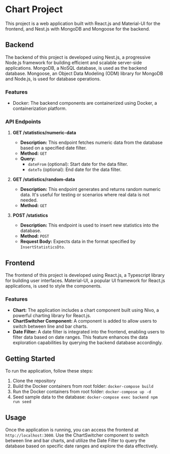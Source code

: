 # Chart Project

This project is a web application built with React.js and Material-UI for the frontend, and Nest.js with MongoDB and Mongoose for the backend.

## Backend

The backend of this project is developed using Nest.js, a progressive Node.js framework for building efficient and scalable server-side applications. MongoDB, a NoSQL database, is used as the backend database. Mongoose, an Object Data Modeling (ODM) library for MongoDB and Node.js, is used for database operations.

### Features

- Docker: The backend components are containerized using Docker, a containerization platform.

### API Endpoints

1. **GET /statistics/numeric-data**

   - **Description:** This endpoint fetches numeric data from the database based on a specified date filter.
   - **Method:** `GET`
   - **Query:**
     - `dateFrom` (optional): Start date for the data filter.
     - `dateTo` (optional): End date for the data filter.

2. **GET /statistics/random-data**

   - **Description:** This endpoint generates and returns random numeric data. It's useful for testing or scenarios where real data is not needed.
   - **Method:** `GET`

3. **POST /statistics**

   - **Description:** This endpoint is used to insert new statistics into the database.
   - **Method:** `POST`
   - **Request Body:** Expects data in the format specified by `InsertStatisticsDto`.

## Frontend

The frontend of this project is developed using React.js, a Typescript library for building user interfaces. Material-UI, a popular UI framework for React.js applications, is used to style the components.

### Features

- **Chart:** The application includes a chart component built using Nivo, a powerful charting library for React.js.
- **ChartSwitcher Component:** A component is added to allow users to switch between line and bar charts.
- **Date Filter:** A date filter is integrated into the frontend, enabling users to filter data based on date ranges. This feature enhances the data exploration capabilities by querying the backend database accordingly.

## Getting Started

To run the application, follow these steps:

1. Clone the repository
2. Build the Docker containers from root folder: `docker-compose build`
3. Run the Docker containers from root folder: `docker-compose up -d`
4. Seed sample data to the database: `docker-compose exec backend npm run seed`

## Usage

Once the application is running, you can access the frontend at `http://localhost:3000`. Use the ChartSwitcher component to switch between line and bar charts, and utilize the Date Filter to query the database based on specific date ranges and explore the data effectively.
